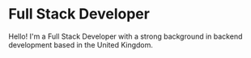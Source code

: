 # Full Stack Developer 

Hello! I'm a Full Stack Developer with a strong background in backend development based in the United Kingdom. 
